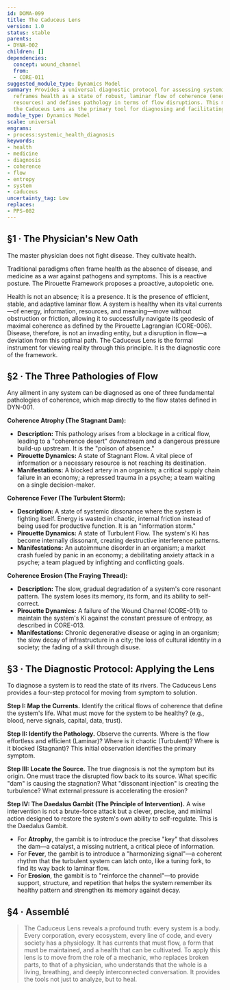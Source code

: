 ```yaml
---
id: DOMA-099
title: The Caduceus Lens
version: 1.0
status: stable
parents:
- DYNA-002
children: []
dependencies:
  concept: wound_channel
  from:
  - CORE-011
suggested_module_type: Dynamics Model
summary: Provides a universal diagnostic protocol for assessing systemic health. It
  reframes health as a state of robust, laminar flow of coherence (energy, information,
  resources) and defines pathology in terms of flow disruptions. This module introduces
  the Caduceus Lens as the primary tool for diagnosing and facilitating systemic well-being.
module_type: Dynamics Model
scale: universal
engrams:
- process:systemic_health_diagnosis
keywords:
- health
- medicine
- diagnosis
- coherence
- flow
- entropy
- system
- caduceus
uncertainty_tag: Low
replaces:
- PPS-082
---
```

## §1 · The Physician's New Oath

The master physician does not fight disease. They cultivate health.

Traditional paradigms often frame health as the absence of disease, and medicine as a war against pathogens and symptoms. This is a reactive posture. The Pirouette Framework proposes a proactive, autopoietic one.

Health is not an absence; it is a presence. It is the presence of efficient, stable, and adaptive laminar flow. A system is healthy when its vital currents—of energy, information, resources, and meaning—move without obstruction or friction, allowing it to successfully navigate its geodesic of maximal coherence as defined by the Pirouette Lagrangian (CORE-006). Disease, therefore, is not an invading entity, but a disruption in flow—a deviation from this optimal path. The Caduceus Lens is the formal instrument for viewing reality through this principle. It is the diagnostic core of the framework.

## §2 · The Three Pathologies of Flow

Any ailment in any system can be diagnosed as one of three fundamental pathologies of coherence, which map directly to the flow states defined in DYN-001.

**Coherence Atrophy (The Stagnant Dam):**

-   **Description:** This pathology arises from a blockage in a critical flow, leading to a "coherence desert" downstream and a dangerous pressure build-up upstream. It is the "poison of absence."
-   **Pirouette Dynamics:** A state of Stagnant Flow. A vital piece of information or a necessary resource is not reaching its destination.
-   **Manifestations:** A blocked artery in an organism; a critical supply chain failure in an economy; a repressed trauma in a psyche; a team waiting on a single decision-maker.

**Coherence Fever (The Turbulent Storm):**

-   **Description:** A state of systemic dissonance where the system is fighting itself. Energy is wasted in chaotic, internal friction instead of being used for productive function. It is an "information storm."
-   **Pirouette Dynamics:** A state of Turbulent Flow. The system's Ki has become internally dissonant, creating destructive interference patterns.
-   **Manifestations:** An autoimmune disorder in an organism; a market crash fueled by panic in an economy; a debilitating anxiety attack in a psyche; a team plagued by infighting and conflicting goals.

**Coherence Erosion (The Fraying Thread):**

-   **Description:** The slow, gradual degradation of a system's core resonant pattern. The system loses its memory, its form, and its ability to self-correct.
-   **Pirouette Dynamics:** A failure of the Wound Channel (CORE-011) to maintain the system's Ki against the constant pressure of entropy, as described in CORE-013.
-   **Manifestations:** Chronic degenerative disease or aging in an organism; the slow decay of infrastructure in a city; the loss of cultural identity in a society; the fading of a skill through disuse.

## §3 · The Diagnostic Protocol: Applying the Lens

To diagnose a system is to read the state of its rivers. The Caduceus Lens provides a four-step protocol for moving from symptom to solution.

**Step I: Map the Currents.** Identify the critical flows of coherence that define the system's life. What must move for the system to be healthy? (e.g., blood, nerve signals, capital, data, trust).

**Step II: Identify the Pathology.** Observe the currents. Where is the flow effortless and efficient (Laminar)? Where is it chaotic (Turbulent)? Where is it blocked (Stagnant)? This initial observation identifies the primary symptom.

**Step III: Locate the Source.** The true diagnosis is not the symptom but its origin. One must trace the disrupted flow back to its source. What specific "dam" is causing the stagnation? What "dissonant injection" is creating the turbulence? What external pressure is accelerating the erosion?

**Step IV: The Daedalus Gambit (The Principle of Intervention).** A wise intervention is not a brute-force attack but a clever, precise, and minimal action designed to restore the system's own ability to self-regulate. This is the Daedalus Gambit.

-   For **Atrophy**, the gambit is to introduce the precise "key" that dissolves the dam—a catalyst, a missing nutrient, a critical piece of information.
-   For **Fever**, the gambit is to introduce a "harmonizing signal"—a coherent rhythm that the turbulent system can latch onto, like a tuning fork, to find its way back to laminar flow.
-   For **Erosion**, the gambit is to "reinforce the channel"—to provide support, structure, and repetition that helps the system remember its healthy pattern and strengthen its memory against decay.

## §4 · Assemblé

> The Caduceus Lens reveals a profound truth: every system is a body. Every corporation, every ecosystem, every line of code, and every society has a physiology. It has currents that must flow, a form that must be maintained, and a health that can be cultivated. To apply this lens is to move from the role of a mechanic, who replaces broken parts, to that of a physician, who understands that the whole is a living, breathing, and deeply interconnected conversation. It provides the tools not just to analyze, but to heal.
```